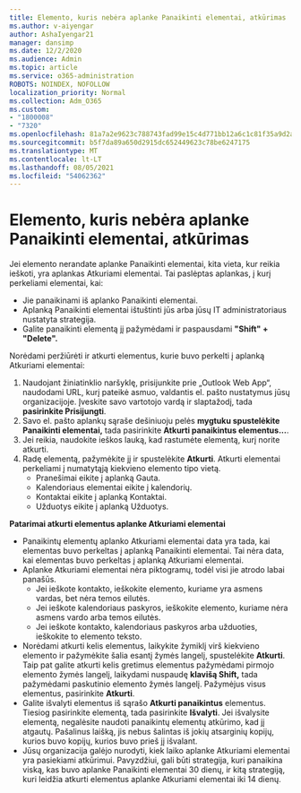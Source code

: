 ```yaml
---
title: Elemento, kuris nebėra aplanke Panaikinti elementai, atkūrimas
ms.author: v-aiyengar
author: AshaIyengar21
manager: dansimp
ms.date: 12/2/2020
ms.audience: Admin
ms.topic: article
ms.service: o365-administration
ROBOTS: NOINDEX, NOFOLLOW
localization_priority: Normal
ms.collection: Adm_O365
ms.custom:
- "1800008"
- "7320"
ms.openlocfilehash: 81a7a2e9623c788743fad99e15c4d771bb12a6c1c81f35a9d2a6a0729ecf8db7
ms.sourcegitcommit: b5f7da89a650d2915dc652449623c78be6247175
ms.translationtype: MT
ms.contentlocale: lt-LT
ms.lasthandoff: 08/05/2021
ms.locfileid: "54062362"
---
```

# <a name="recover-an-item-thats-no-longer-in-your-deleted-items-folder"></a>Elemento, kuris nebėra aplanke Panaikinti elementai, atkūrimas

Jei elemento nerandate aplanke Panaikinti elementai, kita vieta, kur reikia ieškoti, yra aplankas Atkuriami elementai. Tai paslėptas aplankas, į kurį perkeliami elementai, kai:
- Jie panaikinami iš aplanko Panaikinti elementai.
- Aplanką Panaikinti elementai ištuštinti jūs arba jūsų IT administratoriaus nustatyta strategija.
- Galite panaikinti elementą jį pažymėdami ir paspausdami **"Shift" + "Delete".**

Norėdami peržiūrėti ir atkurti elementus, kurie buvo perkelti į aplanką Atkuriami elementai:
1. Naudojant žiniatinklio naršyklę, prisijunkite prie „Outlook Web App“, naudodami URL, kurį pateikė asmuo, valdantis el. pašto nustatymus jūsų organizacijoje. Įveskite savo vartotojo vardą ir slaptažodį, tada **pasirinkite Prisijungti**.
1. Savo el. pašto aplankų sąraše dešiniuoju pelės **mygtuku spustelėkite Panaikinti elementai,** tada pasirinkite **Atkurti panaikintus elementus...**.
1. Jei reikia, naudokite ieškos lauką, kad rastumėte elementą, kurį norite atkurti.
1. Radę elementą, pažymėkite jį ir spustelėkite **Atkurti**.
   Atkurti elementai perkeliami į numatytąją kiekvieno elemento tipo vietą.
    - Pranešimai eikite į aplanką Gauta.
    - Kalendoriaus elementai eikite į kalendorių.
    - Kontaktai eikite į aplanką Kontaktai.
    - Užduotys eikite į aplanką Užduotys.

**Patarimai atkurti elementus aplanke Atkuriami elementai**

- Panaikintų elementų aplanko Atkuriami elementai data yra tada, kai elementas buvo perkeltas į aplanką Panaikinti elementai. Tai nėra data, kai elementas buvo perkeltas į aplanką Atkuriami elementai.
- Aplanke Atkuriami elementai nėra piktogramų, todėl visi jie atrodo labai panašūs.
    - Jei ieškote kontakto, ieškokite elemento, kuriame yra asmens vardas, bet nėra temos eilutės.
    - Jei ieškote kalendoriaus paskyros, ieškokite elemento, kuriame nėra asmens vardo arba temos eilutės.
    - Jei ieškote kontakto, kalendoriaus paskyros arba užduoties, ieškokite to elemento teksto.
- Norėdami atkurti kelis elementus, laikykite žymiklį virš kiekvieno elemento ir pažymėkite šalia esantį žymės langelį, spustelėkite **Atkurti**. Taip pat galite atkurti kelis gretimus elementus pažymėdami pirmojo elemento žymės langelį, laikydami nuspaudę **klavišą Shift,** tada pažymėdami paskutinio elemento žymės langelį. Pažymėjus visus elementus, pasirinkite **Atkurti**.
- Galite išvalyti elementus iš sąrašo **Atkurti panaikintus** elementus. Tiesiog pasirinkite elementą, tada pasirinkite **Išvalyti**. Jei išvalysite elementą, negalėsite naudoti panaikintų elementų atkūrimo, kad jį atgautų. Pašalinus laišką, jis nebus šalintas iš jokių atsarginių kopijų, kurios buvo kopijų, kurios buvo prieš jį išvalant.
- Jūsų organizacija galėjo nurodyti, kiek laiko aplanke Atkuriami elementai yra pasiekiami atkūrimui. Pavyzdžiui, gali būti strategija, kuri panaikina viską, kas buvo aplanke Panaikinti elementai 30 dienų, ir kitą strategiją, kuri leidžia atkurti elementus aplanke Atkuriami elementai iki 14 dienų.
